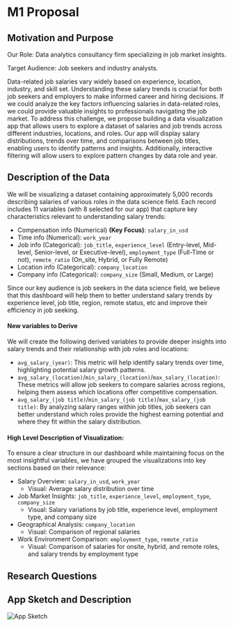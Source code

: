 # M1 Proposal

## Motivation and Purpose
<!-- Describe the motivation behind the project and its intended purpose. -->
Our Role: Data analytics consultancy firm specializing in job market insights.

Target Audience: Job seekers and industry analysts.

Data-related job salaries vary widely based on experience, location, industry, and skill set. 
Understanding these salary trends is crucial for both job seekers and employers to make informed career and hiring decisions. 
If we could analyze the key factors influencing salaries in data-related roles, we could provide valuable insights to professionals navigating the job market.
To address this challenge, we propose building a data visualization app that allows users to explore a dataset of salaries and job trends across different industries, locations, and roles.
Our app will display salary distributions, trends over time, and comparisons between job titles, enabling users to identify patterns and insights.
Additionally, interactive filtering will allow users to explore pattern changes by data role and year.

## Description of the Data
<!-- Provide an overview of the data sources, structure, and key attributes. -->
We will be visualizing a dataset containing approximately 5,000 records describing salaries of various roles in the data science field. Each record includes 11 variables (with 8 selected for our app) that capture key characteristics relevant to understanding salary trends:
- Compensation info (Numerical) **(Key Focus)**: `salary_in_usd`
- Time info (Numerical): `work_year`
- Job info (Categorical): `job_title`, `experience_level` (Entry-level, Mid-level, Senior-level, or Executive-level), `employment_type` (Full-Time or not), `remote_ratio` (On_site, Hybrid, or Fully Remote)
- Location info (Categorical): `company_location`
- Company info (Categorical): `company_size` (Small, Medium, or Large)

Since our key audience is job seekers in the data science field, we believe that this dashboard will help them to better understand salary trends by experience level, job title, region, remote status, etc and improve their efficiency in job seeking.

#### New variables to Derive
We will create the following derived variables to provide deeper insights into salary trends and their relationship with job roles and locations:
- `avg_salary_(year)`: This metric will help identify salary trends over time, highlighting potential salary growth patterns.
- `avg_salary_(location)`/`min_salary_(location)`/`max_salary_(location)`: These metrics will allow job seekers to compare salaries across regions, helping them assess which locations offer competitive compensation.
- `avg_salary_(job title)`/`min_salary_(job title)`/`max_salary_(job title)`: By analyzing salary ranges within job titles, job seekers can better understand which roles provide the highest earning potential and where they fit within the salary distribution.

#### High Level Description of Visualization:
To ensure a clear structure in our dashboard while maintaining focus on the most insightful variables, we have grouped the visualizations into key sections based on their relevance:
- Salary Overview: `salary_in_usd`,  `work_year`
  - Visual: Average salary distribution over time
- Job Market Insights: `job_title`, `experience_level`, `employment_type`, `company_size`
  - Visual: Salary variations by job title, experience level, employment type, and company size
- Geographical Analysis: `company_location`
  - Visual: Comparison of regional salaries
- Work Environment Comparison: `employment_type`, `remote_ratio`
  - Visual: Comparison of salaries for onsite, hybrid, and remote roles, and salary trends by employment type

## Research Questions
<!-- List the key research questions that the project aims to address. -->

## App Sketch and Description
<!-- Describe the planned application, including its functionality and features. -->

![App Sketch](path/to/image.png)
